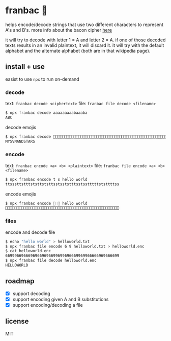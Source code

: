 # franbac 🥓

helps encode/decode strings that use two different characters to represent A's and B's. more info about the bacon cipher [here](https://en.wikipedia.org/wiki/Bacon%27s_cipher)

it will try to decode with letter 1 = A and letter 2 = A. if one of those decoded texts results in an invalid plaintext, it will discard it. it will try with the default alphabet and the alternate alphabet (both are in that wikipedia page).

## install + use
easist to use `npx` to run on-demand

### decode
text: `franbac decode <ciphertext>`
file: `franbac file decode <filename>`

```bash
$ npx franbac decode aaaaaaaaabaaaba
ABC
```

decode emojis
```bash
$ npx franbac decode 🌸🌿🌸🌿🌿🌿🌸🌿🌿🌸🌿🌸🌸🌸🌿🌿🌸🌸🌿🌿🌸🌿🌿🌸🌸🌸🌸🌸🌸🌸🌸🌿🌿🌸🌸🌸🌸🌸🌿🌿🌿🌸🌸🌸🌿🌿🌸🌸🌿🌸🌸🌸🌸🌸🌸🌿🌸🌸🌸🌸🌿🌸🌸🌸🌿
MYSVNANDSTARS
```

### encode
text: `franbac encode <a> <b> <plaintext>`
file: `franbac file encode <a> <b> <filename>`

```bash
$ npx franbac encode t s hello world
ttsssttstttststtststtsstsststttsstsstttttststtttss
```

encode emojis
```bash
$ npx franbac encode 🥓 🎉 hello world
🥓🥓🎉🎉🎉🥓🥓🎉🥓🥓🥓🎉🥓🎉🥓🥓🎉🥓🎉🥓🥓🎉🎉🥓🎉🎉🥓🎉🥓🥓🥓🎉🎉🥓🎉🎉🥓🥓🥓🥓🥓🎉🥓🎉🥓🥓🥓🥓🎉🎉
```

### files
encode and decode file
```bash
$ echo "hello world" > helloworld.txt
$ npx franbac file encode 6 9 helloworld.txt > helloworld.enc
$ cat helloworld.enc
66999669666969669696699699696669969966666969666699
$ npx franbac file decode helloworld.enc
HELLOWORLD
```

## roadmap
- [x] support decoding
- [x] support encoding given A and B substitutions
- [x] support encoding/decoding a file

## license
MIT
